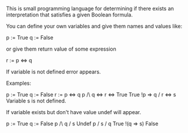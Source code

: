 This is small programming language for determining if there exists an interpretation that satisfies a given Boolean formula.

You can define your own variables and give them names and values like:

p := True
q := False

or give them return value of some expression

r := p <=> q

If variable is not defined error appears.

Examples:

p := True
q := False
r := p <=> q
p /\ q <=> r <=> True                     True
!p => q \/ r <=> s                        Variable s is not defined.

If variable exists but don't have value undef will appear.

p := True
q := False
p /\ q \/ s                               Undef
p \/ s \/ q                               True
!(q => s)                                 False
